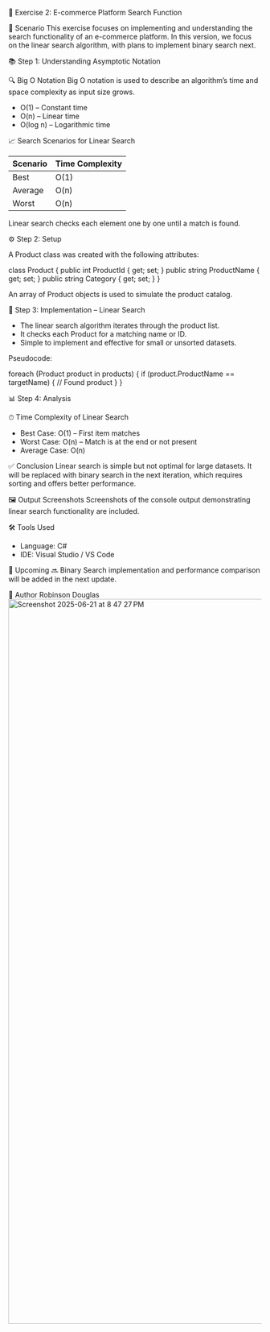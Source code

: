 🛒 Exercise 2: E-commerce Platform Search Function

📘 Scenario
This exercise focuses on implementing and understanding the search functionality of an e-commerce platform. In this version, we focus on the linear search algorithm, with plans to implement binary search next.

📚 Step 1: Understanding Asymptotic Notation

🔍 Big O Notation
Big O notation is used to describe an algorithm’s time and space complexity as input size grows.

- O(1) – Constant time
- O(n) – Linear time
- O(log n) – Logarithmic time

📈 Search Scenarios for Linear Search

Scenario    | Time Complexity
------------|----------------
Best        | O(1)
Average     | O(n)
Worst       | O(n)

Linear search checks each element one by one until a match is found.

⚙️ Step 2: Setup

A Product class was created with the following attributes:

class Product
{
    public int ProductId { get; set; }
    public string ProductName { get; set; }
    public string Category { get; set; }
}

An array of Product objects is used to simulate the product catalog.

🧠 Step 3: Implementation – Linear Search

- The linear search algorithm iterates through the product list.
- It checks each Product for a matching name or ID.
- Simple to implement and effective for small or unsorted datasets.

Pseudocode:

foreach (Product product in products)
{
    if (product.ProductName == targetName)
    {
        // Found product
    }
}

📊 Step 4: Analysis

⏱ Time Complexity of Linear Search

- Best Case: O(1) – First item matches
- Worst Case: O(n) – Match is at the end or not present
- Average Case: O(n)

✅ Conclusion
Linear search is simple but not optimal for large datasets. It will be replaced with binary search in the next iteration, which requires sorting and offers better performance.

🖼 Output Screenshots
Screenshots of the console output demonstrating linear search functionality are included.

🛠 Tools Used
- Language: C#
- IDE: Visual Studio / VS Code

📌 Upcoming
🔜 Binary Search implementation and performance comparison will be added in the next update.

🙌 Author
Robinson Douglas
<img width="1440" alt="Screenshot 2025-06-21 at 8 47 27 PM" src="https://github.com/user-attachments/assets/b09132dc-1c93-4cb1-a9c9-f72779cb5edd" />
